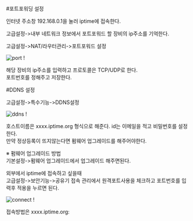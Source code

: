 #포트포워딩 설정

인터넷 주소창 192.168.0.1을 눌러 iptime에 접속한다.  
  
고급설정->내부 네트워크 정보에서 포트포워드 할 장비의 ip주소를 기억한다.
  
고급설정->NAT/라우터관리->포트포워드 설정  

![port !](포트포워드.jpg)  
  
해당 장비의  ip주소를 입력하고 프로토콜은 TCP/UDP로 한다.  
포트번호를 정해주고 저장한다.  
  
#DDNS 설정
  
고급설정->특수기능->DDNS설정  
  
![ddns !](ddns설정.jpg)  
  
호스트이름은 xxxx.iptime.org 형식으로 해준다. id는 이메일을 적고 비밀번호를 설정한다.  
만약 정상등록이 뜨지않는다면 펌웨어 업그레이드를 해주어야한다.  
  
 ※ 펌웨어 업그레이드 방법  
 기본설정->펌웨어 업그레이드에서 업그레이드 해주면된다.  
   
외부에서 iptime에 접속하고 싶을때  
고급설정->보안기능->공유기 접속 관리에서 원격포트사용을 체크하고 포트번호를 입력후 적용을 누르면 된다.  
  
![connect !](공유기접속관리.jpg)  

접속방법은 xxxx.iptime.org:<port number>
  
